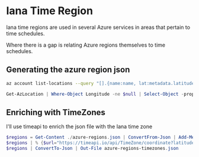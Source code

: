 # Iana Time Region

Iana time regions are used in several Azure services in areas that pertain to time schedules.

Where there is a gap is relating Azure regions themselves to time schedules.

## Generating the azure region json

```bash
az account list-locations --query "[].{name:name, lat:metadata.latitude, long:metadata.longitude, geo:metadata.geographyGroup}" -o json > azure-regions.json
```

```powershell
Get-AzLocation | Where-Object Longitude -ne $null | Select-Object -property @{N='name';E={$_.Location}}, @{N='long';E={$_.Longitude}}, @{N='lat';E={$_.Latitude}} | ConvertTo-Json | Out-File azure-regions.json
```

## Enriching with TimeZones

I'll use timeapi to enrich the json file with the Iana time zone

```powershell
$regions = Get-Content ./azure-regions.json | ConvertFrom-Json | Add-Member -PassThru -type NoteProperty -name timeZone -value ""
$regions | % {$url="https://timeapi.io/api/TimeZone/coordinate?latitude=$($_.lat)&longitude=$($_.long)"; write-verbose $url; $time=$(Invoke-WebRequest $url).Content; $timeZone= $time | ConvertFrom-Json | Select-Object -ExpandProperty timeZone; $_.timeZone=$timeZone} | ConvertTo-Json | Out-File azure-regions-timezones.json
$regions | ConvertTo-Json | Out-File azure-regions-timezones.json
```
